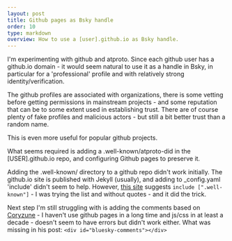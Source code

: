 ```yaml
---
layout: post
title: Github pages as Bsky handle 
order: 10
type: markdown
overview: How to use a [user].github.io as Bsky handle.
---
```


I'm experimenting with github and atproto. Since each github user has a github.io 
domain - it would seem natural to use it as a handle in Bsky, in particular for a 'professional' profile and with relatively strong identity/verification.

The github profiles are associated with organizations, there is some vetting before getting permissions in mainstream projects - and some reputation that can be to some extent used in establishing trust. There are of course plenty of fake profiles and malicious actors - but still a bit better trust than a random name.

This is even more useful for popular github projects.

What seems required is adding a .well-known/atproto-did in the [USER].github.io repo,
and configuring Github pages to preserve it.

Adding the .well-known/ directory to a github repo didn't work initially. The github.io site is published with Jekyll (usually), and adding to _config.yaml 'include' didn't seem to help. However, [this site](https://github.com/wojtek-kalicinski/wojtek-kalicinski.github.io) suggests `include [".well-known"]` - I was trying the list and without quotes - and it did the trick.


Next step I'm still struggling with is adding the comments based on [Coryzune](https://www.coryzue.com/writing/bluesky-comments/) - I haven't use github pages in a long time and js/css in at least a decade - doesn't seem to have errors but didn't work either. What was missing in his post: `<div id="bluesky-comments"></div>`


<div id="bluesky-comments"></div>

<script src="https://unpkg.com/react@18/umd/react.production.min.js"></script>
<script src="https://unpkg.com/react-dom@18/umd/react-dom.production.min.js"></script>
<script src="https://unpkg.com/bluesky-comments@latest/dist/bluesky-comments.umd.js"></script>
<script>
        document.addEventListener('DOMContentLoaded', function() {
                initBlueskyComments('bluesky-comments', 'https://bsky.app/profile/costinm.bsky.social/post/3lccff5e2us27');
        });
</script>
